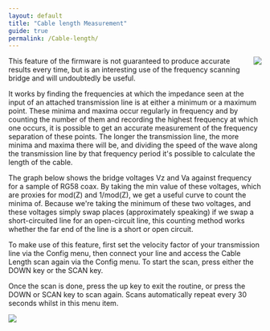```yaml
---
layout: default
title: "Cable length Measurement"
guide: true
permalink: /Cable-length/
--- 
```


<img style='float:right;' src='https://github.com/G1OJS/G1OJS-MR300-SARK100-Firmware/assets/img/Line%20length%20screen%20crop%20640px.png'>
  
This feature of the firmware is not guaranteed to produce accurate results every time, but is an interesting use of the frequency scanning bridge and will undoubtedly be useful. 

It works by finding the frequencies at which the impedance seen at the input of an attached transmission line is at either a minimum or a maximum point. These minima and maxima occur regularly in frequency and by counting the number of them and recording the highest frequency at which one occurs, it is possible to get an accurate measurement of the frequency separation of these points. The longer the transmission line, the more minima and maxima there will be, and dividing the speed of the wave along the transmission line by that frequency period it's possible to calculate the length of the cable.

The graph below shows the bridge voltages Vz and Va against frequency for a sample of RG58 coax. By taking the min value of these voltages, which are proxies for mod(Z) and 1/mod(Z), we get a useful curve to count the minima of. Because we're taking the minimum of these two voltages, and these voltages simply swap places (approximately speaking) if we swap a short-circuited line for an open-circuit line, this counting method works whether the far end of the line is a short or open circuit.

To make use of this feature, first set the velocity factor of your transmission line via the Config menu, then connect your line and access the Cable Length scan again via the Config menu. To start the scan, press either the DOWN key or the SCAN key.

Once the scan is done, press the up key to exit the routine, or press the DOWN or SCAN key to scan again. Scans automatically repeat every 30 seconds whilst in this menu item.

![](https://github.com/G1OJS/G1OJS-MR300-SARK100-Firmware/assets/img/Cable%20length%20example%20640px.png)

